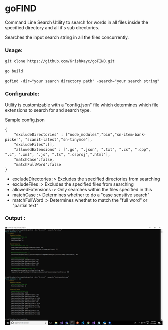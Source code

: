 # goFIND

Command Line Search Utility to search for words in all files inside the specified directory and all it's sub directories.

Searches the input search string in all the files concurrently.


### Usage:

```
git clone https://github.com/KrishKayc/goFIND.git

go build 

gofind -dir="your search directory path" -search="your search string"

```

### Configurable:

Utility is customizable with a "config.json" file which determines which file extensions to search for and search type.

Sample config.json

```
{
    "excludeDirectories" : ["node_modules","bin","sn-item-bank-picker", "scanit-latest","sn-tinymce"],
    "excludeFiles":[],
    "allowedExtensions" : [".go", ".json", ".txt", ".cs", ".cpp", ".c", ".xml", ".js", ".ts", ".csproj",".html"],
    "matchCase":false,
    "matchFullWord":false
}

```

* excludeDirectories :> Excludes the specified directories from searching
* excludeFiles       :> Excludes the specified files from searching
* allowedExtensions  :> Only searches within the files specified in this
* matchCase          :> Determines whether to do a "case sensitive search"
* matchFullWord      :> Determines whethet to match the "full word" or "partial text"


### Output :

![Sample Output](https://github.com/KrishKayc/goFIND/blob/master/sample_output/gofind_sample_output.jpg)




